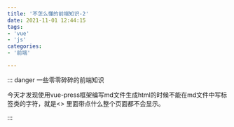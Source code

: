 ```yaml
---
title: '不怎么懂的前端知识-2'
date: 2021-11-01 12:44:15
tags:
- 'vue'
- 'js'
categories:
- '前端'

---
```


::: danger  一些零零碎碎的前端知识

今天才发现使用vue-press框架编写md文件生成html的时候不能在md文件中写标签类的字符，就是<> 里面带点什么整个页面都不会显示。


:::